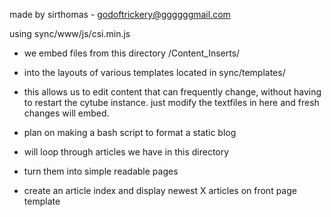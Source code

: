 made by sirthomas - godoftrickery@ggggggmail.com

using sync/www/js/csi.min.js

- we embed files from this directory /Content_Inserts/
- into the layouts of various templates located in sync/templates/

- this allows us to edit content that can frequently change, without having to restart the cytube instance. just modify the textfiles in here and fresh changes will embed.

- plan on making a bash script to format a static blog
- will loop through articles we have in this directory
- turn them into simple readable pages
- create an article index and display newest X articles on front page template


